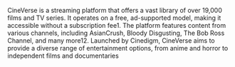 CineVerse is a streaming platform that offers a vast library of over 19,000 films and TV series. It operates on a free, ad-supported model, making it accessible without a subscription fee1. The platform features content from various channels, including AsianCrush, Bloody Disgusting, The Bob Ross Channel, and many more12. Launched by Cinedigm, CineVerse aims to provide a diverse range of entertainment options, from anime and horror to independent films and documentaries
